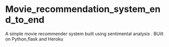 # Movie_recommendation_system_end_to_end

A simple movie recommender system built using sentimental analysis . BUilt on Python,flask and Heroku
